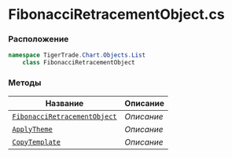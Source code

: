 
# FibonacciRetracementObject.cs
### Расположение
```csharp
namespace TigerTrade.Chart.Objects.List  
    class FibonacciRetracementObject
```

### Методы
| Название | Описание |
| --- | --- |
| [`FibonacciRetracementObject`](./Методы/FibonacciRetracementObject.md) | *Описание* |
| [`ApplyTheme`](./Методы/ApplyTheme.md) | *Описание* |
| [`CopyTemplate`](./Методы/CopyTemplate.md) | *Описание* |
